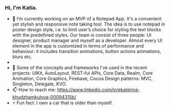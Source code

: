 ### Hi, I'm Katia.

- 🔭 I’m currently working on an MVP of a Notepad App. It's a convenient yet stylish and responsive note taking tool. The idea is to use notepad in poster design style, i.e. to limit user’s choice for styling the text blocks with the predefined styles. Our team is consist of three people: UI designer, product manager and myself as a developer. Almost every UI element in the app is customized in terms of performance and behaviour: it includes transition animations, button actions animations, blurs etc.
- 
- 🌱 Some of the concepts and frameworks I’ve used in the recent projects: UIKit, AutoLayout, REST-ful APIs, Core Data, Realm, Core Animation, Core Graphics, Firebase, Cocoa Design patterns: MVC, Singleton, Delegate, KVO.
- 📫 How to reach me: https://www.linkedin.com/in/ekaterina-khudzhamkulova-00094315b/
- ⚡ Fun fact: I own a car that is older than myself.
